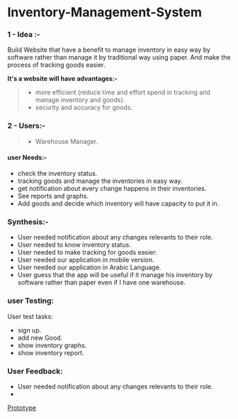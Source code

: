 # Inventory-Management-System

### 1 - Idea :-
 Build Website that have a benefit to manage inventory in easy way by software rather than manage it by traditional way using paper. And make the process of tracking goods easier.
<br>

**It's a website will have advantages:-**
>    - more efficient (reduce time and effort spend in tracking and manage inventory and goods).
>   - security and accuracy for goods.


### 2 - Users:-
> - Warehouse Manager.


####  user Needs:-
 - check the inventory status.
 - tracking goods and manage the inventories in easy way.
 - get notification about every change happens in their inventories.
 - See reports and graphs.
 - Add goods and decide which inventory will have capacity to put it in.


### Synthesis:-
- User needed notification about any changes relevants to their role.
- User needed to know inventory status.
- User needed to make tracking for goods easier.
- User needed our application in mobile version.
- User needed our application in Arabic Language.
- User guess that the app will be useful if it manage his inventory by software rather than paper even if I have one warehouse.

### user Testing:
User test tasks:
- sign up.
- add new Good.
- show inventory graphs.
- show inventory report.

### User Feedback:
- User needed notification about any changes relevants to their role.
- 
<a href='https://projects.invisionapp.com/d/main#/console/12023712/253370566/preview' >Prototype</a>
